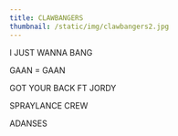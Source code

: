 ```yaml
---
title: CLAWBANGERS
thumbnail: /static/img/clawbangers2.jpg
---
```

I﻿ JUST WANNA BANG

G﻿AAN = GAAN

G﻿OT YOUR BACK FT JORDY

S﻿PRAYLANCE CREW

A﻿DANSES
